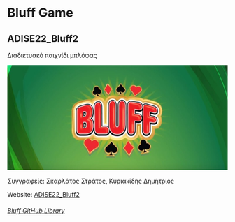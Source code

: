 # Bluff Game
## ADISE22_Bluff2

Διαδικτυακό παιχνίδι μπλόφας

![alt tag](https://raw.githubusercontent.com/iee-ihu-gr-course1941/ADISE22_Bluff2/main/images/Bluff.jpg)

Συγγραφείς: Σκαρλάτος Στράτος, Κυριακίδης Δημήτριος

Website: [ADISE22_Bluff2](https://users.iee.ihu.gr/~it032378/ADISE22_Bluff2/)

###### [Bluff GitHub Library](https://github.com/iee-ihu-gr-course1941/ADISE22_Bluff2)
